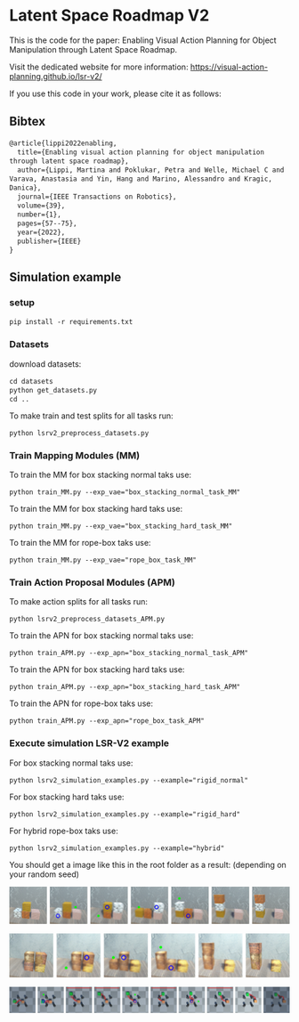 # Latent Space Roadmap V2
This is the code for the paper: Enabling Visual Action Planning for Object Manipulation through Latent Space Roadmap.

Visit the dedicated website for more information: https://visual-action-planning.github.io/lsr-v2/

If you use this code in your work, please cite it as follows:

## Bibtex

```
@article{lippi2022enabling,
  title={Enabling visual action planning for object manipulation through latent space roadmap},
  author={Lippi, Martina and Poklukar, Petra and Welle, Michael C and Varava, Anastasia and Yin, Hang and Marino, Alessandro and Kragic, Danica},
  journal={IEEE Transactions on Robotics},
  volume={39},
  number={1},
  pages={57--75},
  year={2022},
  publisher={IEEE}
}
```

## Simulation example

### setup

```
pip install -r requirements.txt
```

### Datasets
download datasets:
```
cd datasets
python get_datasets.py
cd ..
```

To make train and test splits for all tasks run:
```
python lsrv2_preprocess_datasets.py
```


### Train Mapping Modules (MM)

To train the MM for box stacking normal taks use:
```
python train_MM.py --exp_vae="box_stacking_normal_task_MM" 
```

To train the MM for box stacking hard taks use:
```
python train_MM.py --exp_vae="box_stacking_hard_task_MM"
```

To train the MM for rope-box taks use:
```
python train_MM.py --exp_vae="rope_box_task_MM" 
```



### Train Action Proposal Modules (APM)

To make action splits for all tasks run:
```
python lsrv2_preprocess_datasets_APM.py
```

To train the APN for box stacking normal taks use:
```
python train_APM.py --exp_apn="box_stacking_normal_task_APM" 
```

To train the APN for box stacking hard taks use:
```
python train_APM.py --exp_apn="box_stacking_hard_task_APM" 
```

To train the APN for rope-box taks use:
```
python train_APM.py --exp_apn="rope_box_task_APM" 
```


### Execute simulation LSR-V2 example


For box stacking normal taks use:
```
python lsrv2_simulation_examples.py --example="rigid_normal"
```

For box stacking hard taks use:
```
python lsrv2_simulation_examples.py --example="rigid_hard"
```

For hybrid rope-box taks use:
```
python lsrv2_simulation_examples.py --example="hybrid"
```

You should get a image like this in the root folder as a result: (depending on your random seed)


![Stacking normal example](rigid_normal.png) 

![Stacking hard example](rigid_hard.png) 

![Rope-box example](hybrid.png) 



